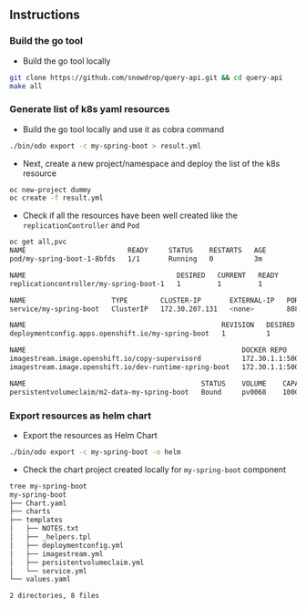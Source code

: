 ## Instructions

### Build the go tool

- Build the go tool locally
```bash
git clone https://github.com/snowdrop/query-api.git && cd query-api 
make all
```

### Generate list of k8s yaml resources

- Build the go tool locally and use it as cobra command
```bash
./bin/odo export -c my-spring-boot > result.yml
```

- Next, create a new project/namespace and deploy the list of the k8s resource
```bash
oc new-project dummy
oc create -f result.yml
```

- Check if all the resources have been well created like the `replicationController` and `Pod`
```bash
oc get all,pvc
NAME                         READY     STATUS    RESTARTS   AGE
pod/my-spring-boot-1-8bfds   1/1       Running   0          3m

NAME                                     DESIRED   CURRENT   READY     AGE
replicationcontroller/my-spring-boot-1   1         1         1         3m

NAME                     TYPE        CLUSTER-IP       EXTERNAL-IP   PORT(S)    AGE
service/my-spring-boot   ClusterIP   172.30.207.131   <none>        8080/TCP   3m

NAME                                                REVISION   DESIRED   CURRENT   TRIGGERED BY
deploymentconfig.apps.openshift.io/my-spring-boot   1          1         1         image(copy-supervisord:latest),image(dev-runtime-spring-boot:latest)

NAME                                                     DOCKER REPO                                               TAGS      UPDATED
imagestream.image.openshift.io/copy-supervisord          172.30.1.1:5000/my-spring-boot1/copy-supervisord          latest    3 minutes ago
imagestream.image.openshift.io/dev-runtime-spring-boot   172.30.1.1:5000/my-spring-boot1/dev-runtime-spring-boot   latest    3 minutes ago

NAME                                           STATUS    VOLUME    CAPACITY   ACCESS MODES   STORAGECLASS   AGE
persistentvolumeclaim/m2-data-my-spring-boot   Bound     pv0068    100Gi      RWO,ROX,RWX                   3m
```

### Export resources as helm chart

- Export the resources as Helm Chart
```bash
./bin/odo export -c my-spring-boot -o helm
```

- Check the chart project created locally for `my-spring-boot` component
```bash
tree my-spring-boot 
my-spring-boot
├── Chart.yaml
├── charts
├── templates
│   ├── NOTES.txt
│   ├── _helpers.tpl
│   ├── deploymentconfig.yml
│   ├── imagestream.yml
│   ├── persistentvolumeclaim.yml
│   └── service.yml
└── values.yaml

2 directories, 8 files
```
